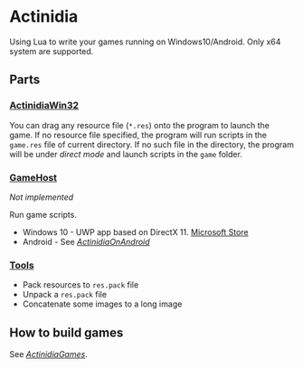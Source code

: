 # Actinidia

Using Lua to write your games running on Windows10/Android. Only x64 system are supported.

## Parts

### [ActinidiaWin32](ActinidiaWin32)

You can drag any resource file (`*.res`) onto the program to launch the game. If no resource file specified, the program will run scripts in the `game.res` file of current directory. If no such file in the directory, the program will be under *direct mode* and launch scripts in the `game` folder.

### [GameHost](GameHost)

*Not implemented*

Run game scripts.

- Windows 10 - UWP app based on DirectX 11. [Microsoft Store](https://www.microsoft.com/zh-cn/p/xaml-controls-gallery/9msvh128x2zt)
- Android - See [*ActinidiaOnAndroid*](https://github.com/mooction/ActinidiaOnAndroid)

### [Tools](Tools)

- Pack resources to `res.pack` file
- Unpack a `res.pack` file
- Concatenate some images to a long image

## How to build games

See [*ActinidiaGames*](https://github.com/mooction/ActinidiaGames).
